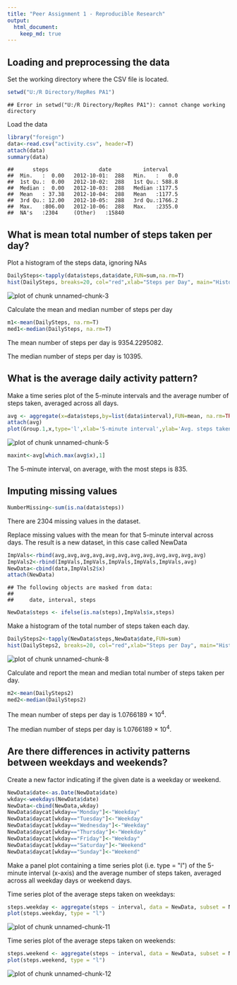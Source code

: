 ```yaml
---
title: "Peer Assignment 1 - Reproducible Research"
output: 
  html_document:
    keep_md: true
---
```



## Loading and preprocessing the data

Set the working directory where the CSV file is located.


```r
setwd("U:/R Directory/RepRes PA1")
```

```
## Error in setwd("U:/R Directory/RepRes PA1"): cannot change working directory
```

Load the data


```r
library("foreign")
data<-read.csv("activity.csv", header=T)
attach(data)
summary(data)
``` 

```
##      steps                date          interval     
##  Min.   :  0.00   2012-10-01:  288   Min.   :   0.0  
##  1st Qu.:  0.00   2012-10-02:  288   1st Qu.: 588.8  
##  Median :  0.00   2012-10-03:  288   Median :1177.5  
##  Mean   : 37.38   2012-10-04:  288   Mean   :1177.5  
##  3rd Qu.: 12.00   2012-10-05:  288   3rd Qu.:1766.2  
##  Max.   :806.00   2012-10-06:  288   Max.   :2355.0  
##  NA's   :2304     (Other)   :15840
```

## What is mean total number of steps taken per day?

Plot a histogram of the steps data, ignoring NAs


```r
DailySteps<-tapply(data$steps,data$date,FUN=sum,na.rm=T)
hist(DailySteps, breaks=20, col="red",xlab="Steps per Day", main="Histogram of Steps")
```

![plot of chunk unnamed-chunk-3](figure/unnamed-chunk-3-1.png) 

Calculate the mean and median number of steps per day


```r
m1<-mean(DailySteps, na.rm=T)
med1<-median(DailySteps, na.rm=T)
```

The mean number of steps per day is 9354.2295082. 

The median number of steps per day is 10395.

## What is the average daily activity pattern?

Make a time series plot of the 5-minute intervals and the average number of steps taken, averaged across all days.


```r
avg <- aggregate(x=data$steps,by=list(data$interval),FUN=mean, na.rm=TRUE)
attach(avg)
plot(Group.1,x,type='l',xlab='5-minute interval',ylab='Avg. steps taken')
```

![plot of chunk unnamed-chunk-5](figure/unnamed-chunk-5-1.png) 

```r
maxint<-avg[which.max(avg$x),1]
```

The 5-minute interval, on average, with the most steps is 835.

## Imputing missing values


```r
NumberMissing<-sum(is.na(data$steps))
```

There are 2304 missing values in the dataset.

Replace missing values with the mean for that 5-minute interval across days. The result is a new dataset, in this case called NewData


```r
ImpVals<-rbind(avg,avg,avg,avg,avg,avg,avg,avg,avg,avg,avg,avg)
ImpVals2<-rbind(ImpVals,ImpVals,ImpVals,ImpVals,ImpVals,avg)
NewData<-cbind(data,ImpVals2$x)
attach(NewData)
```

```
## The following objects are masked from data:
## 
##     date, interval, steps
```

```r
NewData$steps <- ifelse(is.na(steps),ImpVals$x,steps)
```

Make a histogram of the total number of steps taken each day. 


```r
DailySteps2<-tapply(NewData$steps,NewData$date,FUN=sum)
hist(DailySteps2, breaks=20, col="red",xlab="Steps per Day", main="Histogram of Steps")
```

![plot of chunk unnamed-chunk-8](figure/unnamed-chunk-8-1.png) 

Calculate and report the mean and median total number of steps taken per day.


```r
m2<-mean(DailySteps2)
med2<-median(DailySteps2)
```

The mean number of steps per day is 1.0766189 &times; 10<sup>4</sup>. 

The median number of steps per day is 1.0766189 &times; 10<sup>4</sup>.

## Are there differences in activity patterns between weekdays and weekends?

Create a new factor indicating if the given date is a weekday or weekend.


```r
NewData$date<-as.Date(NewData$date)
wkday<-weekdays(NewData$date)
NewData<-cbind(NewData,wkday)
NewData$daycat[wkday=="Monday"]<-"Weekday"
NewData$daycat[wkday=="Tuesday"]<-"Weekday"
NewData$daycat[wkday=="Wednesday"]<-"Weekday"
NewData$daycat[wkday=="Thursday"]<-"Weekday"
NewData$daycat[wkday=="Friday"]<-"Weekday"
NewData$daycat[wkday=="Saturday"]<-"Weekend"
NewData$daycat[wkday=="Sunday"]<-"Weekend"
```

Make a panel plot containing a time series plot (i.e. type = "l") of the 5-minute interval (x-axis) and the average number of steps taken, averaged across all weekday days or weekend days.

Time series plot of the average steps taken on weekdays:


```r
steps.weekday <- aggregate(steps ~ interval, data = NewData, subset = NewData$daycat=="Weekday", FUN = mean)
plot(steps.weekday, type = "l")
```

![plot of chunk unnamed-chunk-11](figure/unnamed-chunk-11-1.png) 

Time series plot of the average steps taken on weekends:


```r
steps.weekend <- aggregate(steps ~ interval, data = NewData, subset = NewData$daycat=="Weekend", FUN = mean)
plot(steps.weekend, type = "l")
```

![plot of chunk unnamed-chunk-12](figure/unnamed-chunk-12-1.png) 
